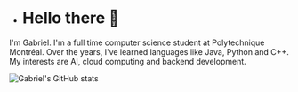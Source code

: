 - # Hello there 👋
I'm Gabriel. I'm a full time computer science student at Polytechnique Montréal. Over the years, I've learned languages like Java, Python and C++. My interests are AI, cloud computing and backend development.

![Gabriel's GitHub stats](https://github-readme-stats.vercel.app/api?username=GabrielC-34&count_private=true&show_icons=true&theme=dark)
